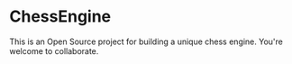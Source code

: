# ChessEngine
This is an Open Source project for building a unique chess engine. You're welcome to collaborate.
